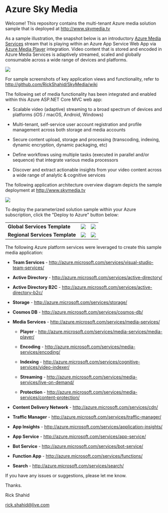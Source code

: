 # Azure Sky Media

Welcome! This repository contains the multi-tenant Azure media solution sample that is deployed at http://www.skymedia.tv

As a sample illustration, the snapshot below is an introductory <a href="http://azure.microsoft.com/services/media-services/" target="_blank">Azure Media Services</a> stream that is playing within an Azure App Service Web App via <a href="http://azure.microsoft.com/services/media-services/media-player/" target="_blank">Azure Media Player</a> integration. Video content that is stored and encoded in Azure Media Services is adaptively streamed, scaled and globally consumable across a wide range of devices and platforms.

![](http://skymedia.azureedge.net/Snip01.ApplicationWebSite.png)

For sample screenshots of key application views and functionality, refer to http://github.com/RickShahid/SkyMedia/wiki

The following set of media functionality has been integrated and enabled within this Azure ASP.NET Core MVC web app:

* Scalable video (adaptive) streaming to a broad spectrum of devices and platforms (iOS / macOS, Android, Windows)

* Multi-tenant, self-service user account registration and profile management across both storage and media accounts

* Secure content upload, storage and processing (transcoding, indexing, dynamic encryption, dynamic packaging, etc)

* Define workflows using multiple tasks (executed in parallel and/or sequence) that integrate various media processors

* Discover and extract actionable insights from your video content across a wide range of analytic & cognitive services

The following application architecture overview diagram depicts the sample deployment at http://www.skymedia.tv

![](http://skymedia.azureedge.net/Snip02.ApplicationArchitecture.png)

To deploy the parameterized solution sample within your Azure subscription, click the "Deploy to Azure" button below:

<table>
  <tr>
    <td>
      <b>Global Services Template</b>
    </td>
    <td>
      <a href="https://portal.azure.com/#create/Microsoft.Template/uri/https%3A%2F%2Fraw.githubusercontent.com%2FRickShahid%2FSkyMedia%2Fmaster%2FResourceManager%2FTemplate.Global.json" title="Deploy Global Services" target="_blank"><img src="http://azuredeploy.net/deploybutton.png"></a>
    </td>
    <td>
      <a href="http://armviz.io/#/?load=https%3A%2F%2Fraw.githubusercontent.com%2FRickShahid%2FSkyMedia%2Fmaster%2FResourceManager%2FTemplate.Global.json" title="Visualize Global Services" target="_blank"><img src="http://armviz.io/visualizebutton.png"></a>
    </td>
  </tr>
  <tr>
    <td>
      <b>Regional Services Template</b>
    </td>
    <td>
      <a href="https://portal.azure.com/#create/Microsoft.Template/uri/https%3A%2F%2Fraw.githubusercontent.com%2FRickShahid%2FSkyMedia%2Fmaster%2FResourceManager%2FTemplate.Regional.json" title="Deploy Regional Services" target="_blank"><img src="http://azuredeploy.net/deploybutton.png"></a>
    </td>
    <td>
      <a href="http://armviz.io/#/?load=https%3A%2F%2Fraw.githubusercontent.com%2FRickShahid%2FSkyMedia%2Fmaster%2FResourceManager%2FTemplate.Regional.json" title="Visualize Regional Services" target="_blank"><img src="http://armviz.io/visualizebutton.png"></a>
    </td>
  </tr>
</table>

The following Azure platform services were leveraged to create this sample media application:

* **Team Services** - http://azure.microsoft.com/services/visual-studio-team-services/

* **Active Directory** - http://azure.microsoft.com/services/active-directory/

* **Active Directory B2C** - http://azure.microsoft.com/services/active-directory-b2c/

* **Storage** - http://azure.microsoft.com/services/storage/

* **Cosmos DB** - http://azure.microsoft.com/services/cosmos-db/

* **Media Services** - http://azure.microsoft.com/services/media-services/

  * **Player** - http://azure.microsoft.com/services/media-services/media-player/

  * **Encoding** - http://azure.microsoft.com/services/media-services/encoding/

  * **Indexing** - http://azure.microsoft.com/services/cognitive-services/video-indexer/

  * **Streaming** - http://azure.microsoft.com/services/media-services/live-on-demand/

  * **Protection** - http://azure.microsoft.com/services/media-services/content-protection/

* **Content Delivery Network** - http://azure.microsoft.com/services/cdn/

* **Traffic Manager** - http://azure.microsoft.com/services/traffic-manager/

* **App Insights** - http://azure.microsoft.com/services/application-insights/

* **App Service** - http://azure.microsoft.com/services/app-service/

* **Bot Service** - http://azure.microsoft.com/services/bot-service/

* **Function App** - http://azure.microsoft.com/services/functions/

* **Search** - http://azure.microsoft.com/services/search/

If you have any issues or suggestions, please let me know.

Thanks.

Rick Shahid

rick.shahid@live.com
